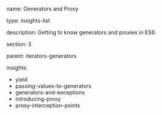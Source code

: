 name: Generators and Proxy

type: insights-list

description: Getting to know generators and proxies in ES6.

section: 3

parent: iterators-generators

insights:
  - yield
  - passing-values-to-generators
  - generators-and-exceptions
  - introducing-proxy
  - proxy-interception-points
